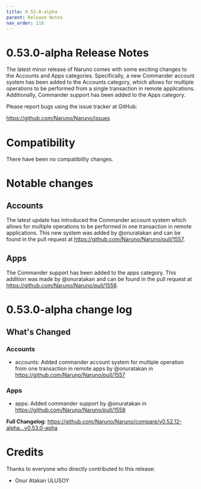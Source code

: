 ```yaml
---
title: 0.53.0-alpha
parent: Release Notes
nav_order: 118
---
```


# 0.53.0-alpha Release Notes

The latest minor release of Naruno comes with some exciting changes to the Accounts and Apps categories. Specifically, a new Commander account system has been added to the Accounts category, which allows for multiple operations to be performed from a single transaction in remote applications. Additionally, Commander support has been added to the Apps category. 

Please report bugs using the issue tracker at GitHub:

<https://github.com/Naruno/Naruno/issues>

# Compatibility

There have been no compatibility changes.

# Notable changes

## Accounts
The latest update has introduced the Commander account system which allows for multiple operations to be performed in one transaction in remote applications. This new system was added by @onuratakan and can be found in the pull request at https://github.com/Naruno/Naruno/pull/1557.

## Apps
The Commander support has been added to the apps category. This addition was made by @onuratakan and can be found in the pull request at https://github.com/Naruno/Naruno/pull/1558.

# 0.53.0-alpha change log

<!-- Release notes generated using configuration in .github/release.yml at master -->

## What's Changed
### Accounts
* accounts: Added commander account system for multiple operation from one transaction in remote apps by @onuratakan in https://github.com/Naruno/Naruno/pull/1557
### Apps
* apps: Added commander support by @onuratakan in https://github.com/Naruno/Naruno/pull/1558


**Full Changelog**: https://github.com/Naruno/Naruno/compare/v0.52.12-alpha...v0.53.0-apha

# Credits

Thanks to everyone who directly contributed to this release:

- Onur Atakan ULUSOY
